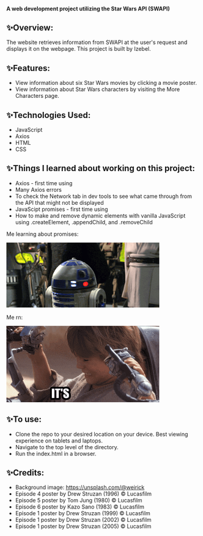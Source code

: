 #### A web development project utilizing the Star Wars API (SWAPI)


## ✨Overview:
The website retrieves information from SWAPI at the user's request and displays it on the webpage. This project is built by Izebel. 

## ✨Features:
 - View information about six Star Wars movies by clicking a movie poster. 
 - View information about Star Wars characters by visiting the More Characters page.

## ✨Technologies Used:
- JavaScript
- Axios
- HTML
- CSS

## ✨Things I learned about working on this project:
- Axios - first time using
- Many Axios errors
- To check the Network tab in dev tools to see what came through from the API that might not be displayed
- JavaScipt promises - first time using
- How to make and remove dynamic elements with vanilla JavaScript using .createElement, .appendChild, and .removeChild 

Me learning about promises:

![R2D2 overloading](r2d2.gif)

Me rn: 

![Anakin in a podracer shouting "It's Working!"](working.gif)


## ✨To use:
- Clone the repo to your desired location on your device. Best viewing experience on tablets and laptops.
- Navigate to the top level of the directory.
- Run the index.html in a browser. 


## ✨Credits:
-  Background image: https://unsplash.com/@weirick
- Episode 4 poster by Drew Struzan (1996) © Lucasfilm
- Episode 5 poster by Tom Jung (1980) © Lucasfilm
- Episode 6 poster by Kazo Sano (1983) © Lucasfilm
- Episode 1 poster by Drew Struzan (1999) © Lucasfilm
- Episode 1 poster by Drew Struzan (2002) © Lucasfilm
- Episode 1 poster by Drew Struzan (2005) © Lucasfilm



